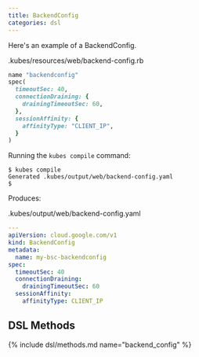 ```yaml
---
title: BackendConfig
categories: dsl
---
```


Here's an example of a BackendConfig.

.kubes/resources/web/backend-config.rb

```ruby
name "backendconfig"
spec(
  timeoutSec: 40,
  connectionDraining: {
    drainingTimeoutSec: 60,
  },
  sessionAffinity: {
    affinityType: "CLIENT_IP",
  }
)
```

Running the `kubes compile` command:

    $ kubes compile
    Generated .kubes/output/web/backend-config.yaml
    $

Produces:

.kubes/output/web/backend-config.yaml

```yaml
---
apiVersion: cloud.google.com/v1
kind: BackendConfig
metadata:
  name: my-bsc-backendconfig
spec:
  timeoutSec: 40
  connectionDraining:
    drainingTimeoutSec: 60
  sessionAffinity:
    affinityType: CLIENT_IP
```

## DSL Methods

{% include dsl/methods.md name="backend_config" %}

